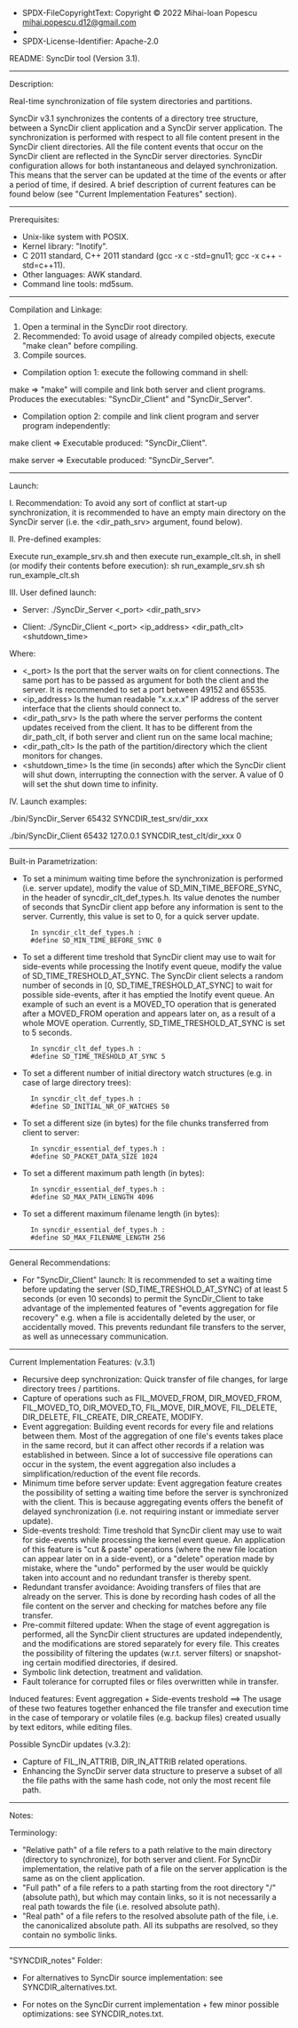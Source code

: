 

* SPDX-FileCopyrightText: Copyright © 2022 Mihai-Ioan Popescu <mihai.popescu.d12@gmail.com>
*
* SPDX-License-Identifier: Apache-2.0



README: SyncDir tool (Version 3.1).

______________
Description:

Real-time synchronization of file system directories and partitions.

SyncDir v3.1 synchronizes the contents of a directory tree structure, between a SyncDir client application and a SyncDir server application. The synchronization is performed with respect to all file content present in the SyncDir client directories. All the file content events that occur on the SyncDir client are reflected in the SyncDir server directories. SyncDir configuration allows for both instantaneous and delayed synchronization. This means that the server can be updated at the time of the events or after a period of time, if desired. A brief description of current features can be found below (see "Current Implementation Features" section).

______________
Prerequisites:

- Unix-like system with POSIX.
- Kernel library: "Inotify".
- C 2011 standard, C++ 2011 standard (gcc -x c -std=gnu11; gcc -x c++ -std=c++11).
- Other languages: AWK standard.
- Command line tools: md5sum.


________________________
Compilation and Linkage:

1. Open a terminal in the SyncDir root directory.
2. Recommended: To avoid usage of already compiled objects, execute "make clean" before compiling.
3. Compile sources.

- Compilation option 1: execute the following command in shell:

make
=> "make" will compile and link both server and client programs. Produces the executables: "SyncDir_Client" and "SyncDir_Server".

- Compilation option 2: compile and link client program and server program independently:

make client
=> Executable produced: "SyncDir_Client".

make server
=> Executable produced: "SyncDir_Server".
 	

_______
Launch:

I. Recommendation: To avoid any sort of conflict at start-up synchronization, it is recommended to have an empty main directory on the SyncDir server (i.e. the <dir_path_srv> argument, found below).


II. Pre-defined examples: 

Execute run_example_srv.sh and then execute run_example_clt.sh, in shell (or modify their contents before execution):
sh run_example_srv.sh
sh run_example_clt.sh


III. User defined launch:

- Server: ./SyncDir_Server <_port> <dir_path_srv>

- Client: ./SyncDir_Client <_port> <ip_address> <dir_path_clt> <shutdown_time>

Where:
 
- <_port> Is the port that the server waits on for client connections. The same port has to be passed as argument for both the client and the server. It is recommended to set a port between 49152 and 65535.
- <ip_address> Is the human readable "x.x.x.x" IP address of the server interface that the clients should connect to.
- <dir_path_srv> Is the path where the server performs the content updates received from the client. It has to be different from the dir_path_clt, if both server and client run on the same local machine;
- <dir_path_clt> Is the path of the partition/directory which the client monitors for changes.
- <shutdown_time> Is the time (in seconds) after which the SyncDir client will shut down, interrupting the connection with the server. A value of 0 will set the shut down time to infinity.


IV. Launch examples:

./bin/SyncDir_Server 65432 SYNCDIR_test_srv/dir_xxx

./bin/SyncDir_Client 65432 127.0.0.1 SYNCDIR_test_clt/dir_xxx 0


____________________________
Built-in Parametrization:

- To set a minimum waiting time before the synchronization is performed (i.e. server update), modify the value of SD_MIN_TIME_BEFORE_SYNC, in the header of syncdir_clt_def_types.h. Its value denotes the number of seconds that SyncDir client app before any information is sent to the server. Currently, this value is set to 0, for a quick server update.

        In syncdir_clt_def_types.h :
        #define SD_MIN_TIME_BEFORE_SYNC 0

- To set a different time treshold that SyncDir client may use to wait for side-events while processing the Inotify event queue, modify the value of SD_TIME_TRESHOLD_AT_SYNC. The SyncDir client selects a random number of seconds in [0, SD_TIME_TRESHOLD_AT_SYNC] to wait for possible side-events, after it has emptied the Inotify event queue. An example of such an event is a MOVED_TO operation that is generated after a MOVED_FROM operation and appears later on, as a result of a whole MOVE operation. Currently, SD_TIME_TRESHOLD_AT_SYNC is set to 5 seconds.

        In syncdir_clt_def_types.h :
        #define SD_TIME_TRESHOLD_AT_SYNC 5

- To set a different number of initial directory watch structures (e.g. in case of large directory trees):

        In syncdir_clt_def_types.h :
        #define SD_INITIAL_NR_OF_WATCHES 50

- To set a different size (in bytes) for the file chunks transferred from client to server:

        In syncdir_essential_def_types.h :
        #define SD_PACKET_DATA_SIZE 1024

- To set a different maximum path length (in bytes):

        In syncdir_essential_def_types.h :
        #define SD_MAX_PATH_LENGTH 4096

- To set a different maximum filename length (in bytes):

        In syncdir_essential_def_types.h :
        #define SD_MAX_FILENAME_LENGTH 256


________________________
General Recommendations:

- For "SyncDir_Client" launch: It is recommended to set a waiting time before updating the server (SD_TIME_TRESHOLD_AT_SYNC) of at least 5 seconds (or even 10 seconds) to permit the SyncDir_Client to take advantage of the implemented features of "events aggregation for file recovery" e.g. when a file is accidentally deleted by the user, or accidentally moved. This prevents redundant file transfers to the server, as well as unnecessary communication.


________________________________
Current Implementation Features:
(v.3.1)

- Recursive deep synchronization: Quick transfer of file changes, for large directory trees / partitions.
- Capture of operations such as FIL_MOVED_FROM, DIR_MOVED_FROM, FIL_MOVED_TO, DIR_MOVED_TO, FIL_MOVE, DIR_MOVE, FIL_DELETE, DIR_DELETE, FIL_CREATE, DIR_CREATE, MODIFY.
- Event aggregation: Building event records for every file and relations between them. Most of the aggregation of one file's events takes place in the same record, but it can affect other records if a relation was established in between. Since a lot of successive file operations can occur in the system, the event aggregation also includes a simplification/reduction of the event file records. 
- Minimum time before server update: Event aggregation feature creates the possibility of setting a waiting time before the server is synchronized with the client. This is because aggregating events offers the benefit of delayed synchronization (i.e. not requiring instant or immediate server update).
- Side-events treshold: Time treshold that SyncDir client may use to wait for side-events while processing the kernel event queue. An application of this feature is "cut & paste" operations (where the new file location can appear later on in a side-event), or a "delete" operation made by mistake, where the "undo" performed by the user would be quickly taken into account and no redundant transfer is thereby spent.
- Redundant transfer avoidance: Avoiding transfers of files that are already on the server. This is done by recording hash codes of all the file content on the server and checking for matches before any file transfer.
- Pre-commit filtered update: When the stage of event aggregation is performed, all the SyncDir client structures are updated independently, and the modifications are stored separately for every file. This creates the possibility of filtering the updates (w.r.t. server filters) or snapshot-ing certain modified directories, if desired.
- Symbolic link detection, treatment and validation.
- Fault tolerance for corrupted files or files overwritten while in transfer.

Induced features:
Event aggregation + Side-events treshold ==> The usage of these two features together enhanced the file transfer and execution time in the case of temporary or volatile files (e.g. backup files) created usually by text editors, while editing files.

Possible SyncDir updates (v.3.2):
- Capture of FIL_IN_ATTRIB, DIR_IN_ATTRIB related operations.
- Enhancing the SyncDir server data structure to preserve a subset of all the file paths with the same hash code, not only the most recent file path. 

_________
Notes:

Terminology:
- "Relative path" of a file refers to a path relative to the main directory (directory to synchronize), for both server and client. For SyncDir implementation, the relative path of a file on the server application is the same as on the client application.
- "Full path" of a file refers to a path starting from the root directory "/" (absolute path), but which may contain links, so it is not necessarily a real path towards the file (i.e. resolved absolute path).
- "Real path" of a file refers to the resolved absolute path of the file, i.e. the canonicalized absolute path. All its subpaths are resolved, so they contain no symbolic links.


_______________________
"SYNCDIR_notes" Folder:

- For alternatives to SyncDir source implementation: see SYNCDIR_alternatives.txt.

- For notes on the SyncDir current implementation + few minor possible optimizations: see SYNCDIR_notes.txt.





